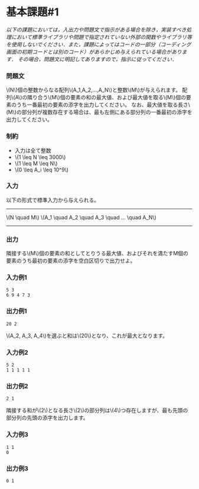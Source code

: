 # 基本課題#1

*以下の課題においては，入出力や問題文で指示がある場合を除き，実装すべき処理において標準ライブラリや問題で指定されていない外部の関数やライブラリ等を使用しないでください．また，課題によってはコードの一部分（コーディング画面の初期コードとは別のコード）があらかじめ与えられている場合があります． その場合，問題文に明記してありますので，指示に従ってください．*

### 問題文
\\(N\\)個の整数からなる配列\\(A_1,A_2,...,A_N\\)と整数\\(M\\)が与えられます。
配列\\(A\\)の隣り合う\\(M\\)個の要素の和の最大値、および最大値を取る\\(M\\)個の要素のうち一番最初の要素の添字を出力してください。
なお、最大値を取る長さ\\(M\\)の部分列が複数存在する場合は、最も左側にある部分列の一番最初の添字を出力してください。

### 制約
- 入力は全て整数
- \\(1 \leq N \leq 3000\\)
- \\(1 \leq M \leq N\\)
- \\(0 \leq A_i \leq 10^9\\)


### 入力
以下の形式で標準入力から与えられる。

---

\\(N \quad M\\)
\\(A_1 \quad A_2 \quad A_3 \quad ... \quad A_N\\)

---


### 出力
隣接する\\(M\\)個の要素の和としてとりうる最大値、およびそれを満たすM個の要素のうち最初の要素の添字を空白区切りで出力せよ。

### 入力例1
```
5 3
6 9 4 7 3
```
### 出力例1
```
20 2
```
\\(A_2, A_3, A_4\\)を選ぶと和は\\(20\\)となり、これが最大となります。

### 入力例2
```
5 2
1 1 1 1 1
```
### 出力例2
```
2 1
```
隣接する和が\\(2\\)となる長さ\\(2\\)の部分列は\\(4\\)つ存在しますが、最も先頭の部分列の先頭の添字を出力します。

### 入力例3
```
1 1
0
```
### 出力例3
```
0 1
```